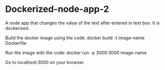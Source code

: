 # Dockerized-node-app-2
A node app that changes the value of the text after entered in text box. It is dockerized.

Build the docker image using the code:
docker build -t image-name Dockerfile
  
Run the image with the code:
docker run -p 3000:3000 image-name

Go to localhost:3000 on your browser.
